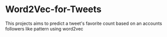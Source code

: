 # Word2Vec-for-Tweets
This projects aims to predict a tweet's favorite count based on an accounts followers like pattern using word2vec
